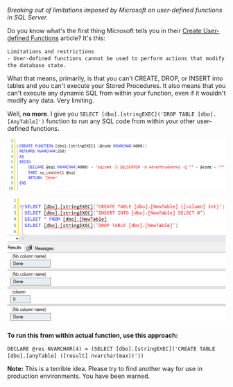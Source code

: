 *Breaking out of limitations imposed by Microsoft on user-defined functions in SQL Server.*


Do you know what's the first thing Microsoft tells you in their [Create User-defined Functions](https://docs.microsoft.com/en-us/sql/relational-databases/user-defined-functions/create-user-defined-functions-database-engine?view=sql-server-2017) article?
It's this:
```
Limitations and restrictions
- User-defined functions cannot be used to perform actions that modify the database state.
```

What that means, primarily, is that you can't CREATE, DROP, or INSERT into tables and you can't execute your Stored Procedures. It also means that you can't execute any dynamic SQL from within your function, even if it wouldn't modify any data. Very limiting.

Well, **no more**. I give you `SELECT [dbo].[stringEXEC]('DROP TABLE [dbo].[AnyTable]')` function to run any SQL code from within your other user-defined functions.

![create function](./create.png)

![execute any sql from within your other functions](./exec.png)

**To run this from within actual function, use this approach:**
```
DECLARE @res NVARCHAR(4) = (SELECT [dbo].[stringEXEC]('CREATE TABLE [dbo].[anyTable] ([result] nvarchar(max))'))
```

**Note:** This is a terrible idea. Please try to find another way for use in production environments. You have been warned.

